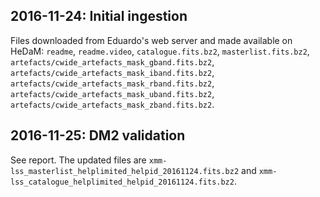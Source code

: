 ## 2016-11-24: Initial ingestion

Files downloaded from Eduardo's web server and made available on HeDaM:
`readme`, `readme.video`, `catalogue.fits.bz2`, `masterlist.fits.bz2`,
`artefacts/cwide_artefacts_mask_gband.fits.bz2`,
`artefacts/cwide_artefacts_mask_iband.fits.bz2`,
`artefacts/cwide_artefacts_mask_rband.fits.bz2`,
`artefacts/cwide_artefacts_mask_uband.fits.bz2`,
`artefacts/cwide_artefacts_mask_zband.fits.bz2`.

## 2016-11-25: DM2 validation

See report. The updated files are
`xmm-lss_masterlist_helplimited_helpid_20161124.fits.bz2` and
`xmm-lss_catalogue_helplimited_helpid_20161124.fits.bz2`.

